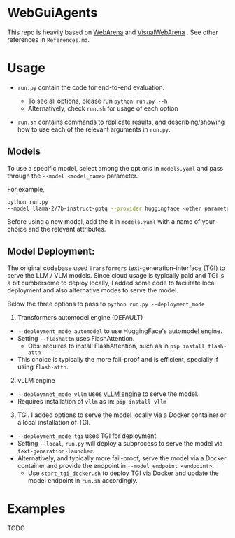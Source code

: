 # WebGuiAgents
This repo is heavily based on [WebArena](https://github.com/web-arena-x/webarena) and [VisualWebArena](https://github.com/web-arena-x/visualwebarena) <link> . See other references in `References.md`.


# Usage
- `run.py` contain the code for end-to-end evaluation.
    - To see all options, please run `python run.py --h`
    - Alternatively, check `run.sh` for usage of each option

- `run.sh` contains commands to replicate results, and describing/showing how to use each of the relevant arguments in `run.py`.

## Models
To use a specific model, select among the options in `models.yaml` and pass through the `--model <model_name>` parameter. 

For example, 

```bash
python run.py
--model llama-2/7b-instruct-gptq --provider huggingface <other parameters>
```

Before using a new model, add the it in `models.yaml` with a name of your choice and the relevant attributes. 

## Model Deployment: 
The original codebase used `Transformers` text-generation-interface (TGI) to serve the LLM / VLM models. Since cloud usage is typically paid and TGI is a bit cumbersome to deploy locally, I added some code to facilitate local deployment and also alternative modes to serve the model.

Below the three options to pass to `python run.py --deployment_mode`

1) Transformers automodel engine (DEFAULT)
- `--deployment_mode automodel` to use HuggingFace's automodel engine.
- Setting `--flashattn` uses FlashAttention. 
    - Obs: requires to install FlashAttention, such as in `pip install flash-attn`
- This choice is typically the more fail-proof and is efficient, specially if using `flash-attn`.

2) vLLM engine
- `--deploymnet_mode vllm` uses [vLLM engine](https://blog.vllm.ai/2023/06/20/vllm.html) to serve the model. 
- Requires installation of `vllm` as in: `pip install vllm`

3) TGI. 
I added options to serve the model locally via a Docker container or a local installation of TGI. 
- `--deployment_mode tgi` uses TGI for deployment.
- Setting `--local`, `run.py` will deploy a subprocess to serve the model via `text-generation-launcher`.
- Alternatively, and typically more fail-proof, serve the model via a Docker container and provide the endpoint in `--model_endpoint <endpoint>`. 
    - Use `start_tgi_docker.sh` to deploy TGI via Docker and update the model endpoint in `run.sh` accordingly.


# Examples
TODO
